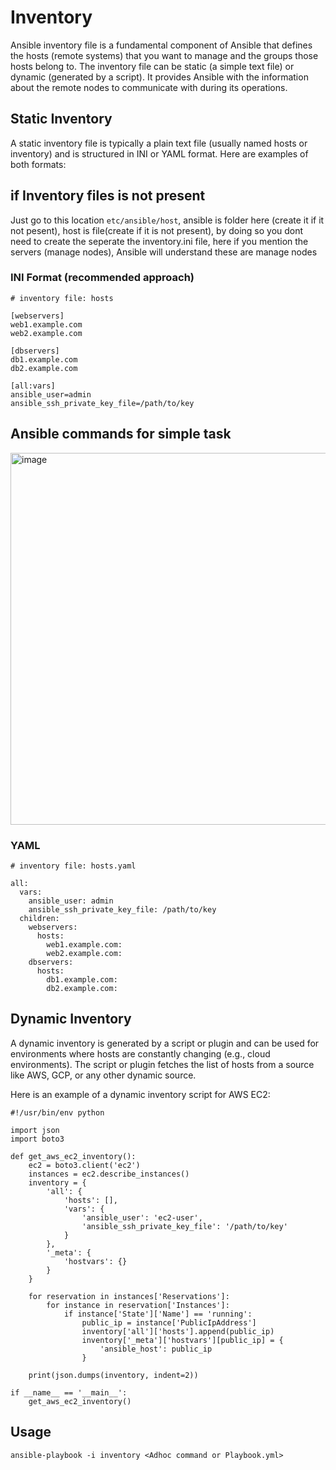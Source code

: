 # Inventory 

Ansible inventory file is a fundamental component of Ansible that defines the hosts (remote systems) that you want to manage and the groups those hosts belong to. The inventory file can be static (a simple text file) or dynamic (generated by a script). It provides Ansible with the information about the remote nodes to communicate with during its operations.

## Static Inventory

A static inventory file is typically a plain text file (usually named hosts or inventory) and is structured in INI or YAML format. Here are examples of both formats:
## if Inventory files is not present
Just go to this location `etc/ansible/host`, ansible is folder here (create it if it not pesent), host is file(create if it is not present), by doing so you dont need to create the seperate the inventory.ini file, here if you mention the servers (manage nodes), Ansible will understand these are manage nodes
### INI Format (recommended approach)

```
# inventory file: hosts

[webservers]
web1.example.com
web2.example.com

[dbservers]
db1.example.com
db2.example.com

[all:vars]
ansible_user=admin
ansible_ssh_private_key_file=/path/to/key
```


## Ansible commands for simple task
<img width="595" alt="image" src="https://github.com/user-attachments/assets/a032413a-1726-4a46-ad8d-93f3ca571e3e" />



### YAML

```
# inventory file: hosts.yaml

all:
  vars:
    ansible_user: admin
    ansible_ssh_private_key_file: /path/to/key
  children:
    webservers:
      hosts:
        web1.example.com:
        web2.example.com:
    dbservers:
      hosts:
        db1.example.com:
        db2.example.com:
```

## Dynamic Inventory

A dynamic inventory is generated by a script or plugin and can be used for environments where hosts are constantly changing (e.g., cloud environments). The script or plugin fetches the list of hosts from a source like AWS, GCP, or any other dynamic source.

Here is an example of a dynamic inventory script for AWS EC2:

```
#!/usr/bin/env python

import json
import boto3

def get_aws_ec2_inventory():
    ec2 = boto3.client('ec2')
    instances = ec2.describe_instances()
    inventory = {
        'all': {
            'hosts': [],
            'vars': {
                'ansible_user': 'ec2-user',
                'ansible_ssh_private_key_file': '/path/to/key'
            }
        },
        '_meta': {
            'hostvars': {}
        }
    }

    for reservation in instances['Reservations']:
        for instance in reservation['Instances']:
            if instance['State']['Name'] == 'running':
                public_ip = instance['PublicIpAddress']
                inventory['all']['hosts'].append(public_ip)
                inventory['_meta']['hostvars'][public_ip] = {
                    'ansible_host': public_ip
                }

    print(json.dumps(inventory, indent=2))

if __name__ == '__main__':
    get_aws_ec2_inventory()
```

## Usage

```
ansible-playbook -i inventory <Adhoc command or Playbook.yml>
```
